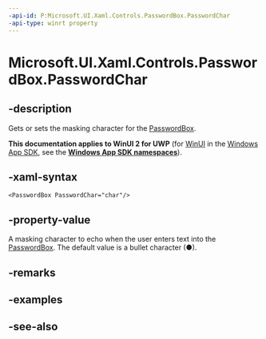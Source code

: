 ```yaml
---
-api-id: P:Microsoft.UI.Xaml.Controls.PasswordBox.PasswordChar
-api-type: winrt property
---
```


<!-- Property syntax
public string PasswordChar { get;  set; }
-->

# Microsoft.UI.Xaml.Controls.PasswordBox.PasswordChar

## -description
Gets or sets the masking character for the [PasswordBox](passwordbox.md).

**This documentation applies to WinUI 2 for UWP** (for [WinUI](/windows/apps/winui/winui3/) in the [Windows App SDK](/windows/apps/windows-app-sdk/), see the **[Windows App SDK namespaces](/windows/windows-app-sdk/api/winrt/)**).

## -xaml-syntax
```xaml
<PasswordBox PasswordChar="char"/>
```


## -property-value
A masking character to echo when the user enters text into the [PasswordBox](passwordbox.md). The default value is a bullet character (●).

## -remarks

## -examples

## -see-also
